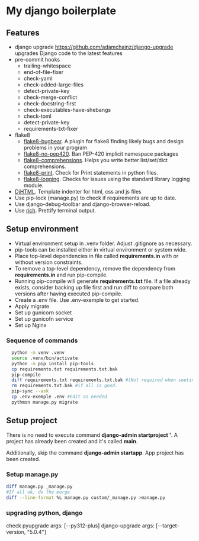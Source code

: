 # My django boilerplate

## Features

- django upgrade https://github.com/adamchainz/django-upgrade
  upgrades Django code to the latest features
- pre-commit hooks
  - trailing-whitespace
  - end-of-file-fixer
  - check-yaml
  - check-added-large-files
  - detect-private-key
  - check-merge-conflict
  - check-docstring-first
  - check-executables-have-shebangs
  - check-toml
  - detect-private-key
  - requirements-txt-fixer
- flake8
  - [flake8-bugbear](https://pypi.org/project/flake8-bugbear/). A plugin for flake8 finding likely bugs and design problems in your program
  - [flake8-no-pep420](https://pypi.org/project/flake8-no-pep420/). Ban PEP-420 implicit namespace packages
  - [flake8-comprehensions](https://pypi.org/project/flake8-comprehensions/). Helps you write better list/set/dict comprehensions.
  - [flake8-print](https://pypi.org/project/flake8-print/). Check for Print statements in python files.
  - [flake8-logging](https://pypi.org/project/flake8-logging/). Checks for issues using the standard library logging module.
- [DjHTML](https://github.com/rtts/djhtml). Template indenter for html, css and js files
- Use pip-lock (manage.py) to check if requirements are up to date.
- Use django-debug-toolbar and django-browser-reload.
- Use [rich](https://rich.readthedocs.io/en/stable/). Prettify terminal output.

## Setup environment

- Virtual environment setup in .venv folder. Adjust .gitignore as necessary.
- pip-tools can be installed either in virtual environment or system wide.
- Place top-level dependencies in file called **requirements.in** with or without version constraints.
- To remove a top-level dependency, remove the dependency from **requirements.in** and run pip-compile.
- Running pip-compile will generate **requirements.txt** file. If a file already exists, consider backing up file first and run diff to compare both versions after having executed pip-compile.
- Create a .env file. Use .env-exemple to get started.
- Apply migrate
- Set up gunicorn socket
- Set up gunicofn service
- Set up Nginx

### Sequence of commands

```bash
  python -m venv .venv
  source .venv/bin/activate
  python -m pip install pip-tools
  cp requirements.txt requirements.txt.bak
  pip-compile
  diff requirements.txt requirements.txt.bak #(Not required when seeting-up for first time)
  rm requirements.txt.bak #if all is good.
  pip-sync --ask
  cp .env-exemple .env #Edit as needed
  pythmon manage.py migrate
```

## Setup project

There is no need to execute command **django-admin startproject <your project name>'**. A project has already been created and it's called **main**.

Additionally, skip the command **django-admin startapp**. App project has been created.

### Setup manage.py

```bash
diff manage.py _manage.py
#If all ok, do the merge
diff --line-format %L manage.py custom/_manage.py >manage.py
```

### upgrading python, django

check pyupgrade args: [--py312-plus]
django-upgrade args: [--target-version, "5.0.4"]
